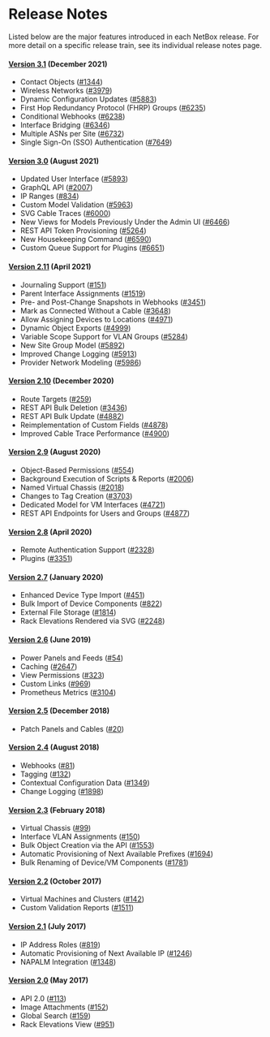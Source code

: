 # Release Notes

Listed below are the major features introduced in each NetBox release. For more detail on a specific release train, see its individual release notes page. 

#### [Version 3.1](./version-3.1.md) (December 2021)

* Contact Objects ([#1344](https://github.com/netbox-community/netbox/issues/1344))
* Wireless Networks ([#3979](https://github.com/netbox-community/netbox/issues/3979))
* Dynamic Configuration Updates ([#5883](https://github.com/netbox-community/netbox/issues/5883))
* First Hop Redundancy Protocol (FHRP) Groups ([#6235](https://github.com/netbox-community/netbox/issues/6235))
* Conditional Webhooks ([#6238](https://github.com/netbox-community/netbox/issues/6238))
* Interface Bridging ([#6346](https://github.com/netbox-community/netbox/issues/6346))
* Multiple ASNs per Site ([#6732](https://github.com/netbox-community/netbox/issues/6732))
* Single Sign-On (SSO) Authentication ([#7649](https://github.com/netbox-community/netbox/issues/7649))

#### [Version 3.0](./version-3.0.md) (August 2021)

* Updated User Interface ([#5893](https://github.com/netbox-community/netbox/issues/5893))
* GraphQL API ([#2007](https://github.com/netbox-community/netbox/issues/2007))
* IP Ranges ([#834](https://github.com/netbox-community/netbox/issues/834))
* Custom Model Validation ([#5963](https://github.com/netbox-community/netbox/issues/5963))
* SVG Cable Traces ([#6000](https://github.com/netbox-community/netbox/issues/6000))
* New Views for Models Previously Under the Admin UI ([#6466](https://github.com/netbox-community/netbox/issues/6466))
* REST API Token Provisioning ([#5264](https://github.com/netbox-community/netbox/issues/5264))
* New Housekeeping Command ([#6590](https://github.com/netbox-community/netbox/issues/6590))
* Custom Queue Support for Plugins ([#6651](https://github.com/netbox-community/netbox/issues/6651))

#### [Version 2.11](./version-2.11.md) (April 2021)

* Journaling Support ([#151](https://github.com/netbox-community/netbox/issues/151))
* Parent Interface Assignments ([#1519](https://github.com/netbox-community/netbox/issues/1519))
* Pre- and Post-Change Snapshots in Webhooks ([#3451](https://github.com/netbox-community/netbox/issues/3451))
* Mark as Connected Without a Cable ([#3648](https://github.com/netbox-community/netbox/issues/3648))
* Allow Assigning Devices to Locations ([#4971](https://github.com/netbox-community/netbox/issues/4971))
* Dynamic Object Exports ([#4999](https://github.com/netbox-community/netbox/issues/4999))
* Variable Scope Support for VLAN Groups ([#5284](https://github.com/netbox-community/netbox/issues/5284))
* New Site Group Model ([#5892](https://github.com/netbox-community/netbox/issues/5892))
* Improved Change Logging ([#5913](https://github.com/netbox-community/netbox/issues/5913))
* Provider Network Modeling ([#5986](https://github.com/netbox-community/netbox/issues/5986))

#### [Version 2.10](./version-2.10.md) (December 2020)

* Route Targets ([#259](https://github.com/netbox-community/netbox/issues/259))
* REST API Bulk Deletion ([#3436](https://github.com/netbox-community/netbox/issues/3436))
* REST API Bulk Update ([#4882](https://github.com/netbox-community/netbox/issues/4882))
* Reimplementation of Custom Fields ([#4878](https://github.com/netbox-community/netbox/issues/4878))
* Improved Cable Trace Performance ([#4900](https://github.com/netbox-community/netbox/issues/4900))

#### [Version 2.9](./version-2.9.md) (August 2020)

* Object-Based Permissions ([#554](https://github.com/netbox-community/netbox/issues/554))
* Background Execution of Scripts & Reports ([#2006](https://github.com/netbox-community/netbox/issues/2006))
* Named Virtual Chassis ([#2018](https://github.com/netbox-community/netbox/issues/2018))
* Changes to Tag Creation ([#3703](https://github.com/netbox-community/netbox/issues/3703))
* Dedicated Model for VM Interfaces ([#4721](https://github.com/netbox-community/netbox/issues/4721))
* REST API Endpoints for Users and Groups ([#4877](https://github.com/netbox-community/netbox/issues/4877))

#### [Version 2.8](./version-2.8.md) (April 2020)

* Remote Authentication Support ([#2328](https://github.com/netbox-community/netbox/issues/2328))
* Plugins ([#3351](https://github.com/netbox-community/netbox/issues/3351))

#### [Version 2.7](./version-2.7.md) (January 2020)

* Enhanced Device Type Import ([#451](https://github.com/netbox-community/netbox/issues/451))
* Bulk Import of Device Components ([#822](https://github.com/netbox-community/netbox/issues/822))
* External File Storage ([#1814](https://github.com/netbox-community/netbox/issues/1814))
* Rack Elevations Rendered via SVG ([#2248](https://github.com/netbox-community/netbox/issues/2248))

#### [Version 2.6](./version-2.6.md) (June 2019)

* Power Panels and Feeds ([#54](https://github.com/netbox-community/netbox/issues/54))
* Caching ([#2647](https://github.com/netbox-community/netbox/issues/2647))
* View Permissions ([#323](https://github.com/netbox-community/netbox/issues/323))
* Custom Links ([#969](https://github.com/netbox-community/netbox/issues/969))
* Prometheus Metrics ([#3104](https://github.com/netbox-community/netbox/issues/3104))

#### [Version 2.5](./version-2.5.md) (December 2018)

* Patch Panels and Cables ([#20](https://github.com/netbox-community/netbox/issues/20))

#### [Version 2.4](./version-2.4.md) (August 2018)

* Webhooks ([#81](https://github.com/netbox-community/netbox/issues/81))
* Tagging ([#132](https://github.com/netbox-community/netbox/issues/132))
* Contextual Configuration Data ([#1349](https://github.com/netbox-community/netbox/issues/1349))
* Change Logging ([#1898](https://github.com/netbox-community/netbox/issues/1898))

#### [Version 2.3](./version-2.3.md) (February 2018)

* Virtual Chassis ([#99](https://github.com/netbox-community/netbox/issues/99))
* Interface VLAN Assignments ([#150](https://github.com/netbox-community/netbox/issues/150))
* Bulk Object Creation via the API ([#1553](https://github.com/netbox-community/netbox/issues/1553))
* Automatic Provisioning of Next Available Prefixes ([#1694](https://github.com/netbox-community/netbox/issues/1694))
* Bulk Renaming of Device/VM Components ([#1781](https://github.com/netbox-community/netbox/issues/1781))

#### [Version 2.2](./version-2.2.md) (October 2017)

* Virtual Machines and Clusters ([#142](https://github.com/netbox-community/netbox/issues/142))
* Custom Validation Reports ([#1511](https://github.com/netbox-community/netbox/issues/1511))

#### [Version 2.1](./version-2.1.md) (July 2017)

* IP Address Roles ([#819](https://github.com/netbox-community/netbox/issues/819))
* Automatic Provisioning of Next Available IP ([#1246](https://github.com/netbox-community/netbox/issues/1246))
* NAPALM Integration ([#1348](https://github.com/netbox-community/netbox/issues/1348))

#### [Version 2.0](./version-2.0.md) (May 2017)

* API 2.0 ([#113](https://github.com/netbox-community/netbox/issues/113))
* Image Attachments ([#152](https://github.com/netbox-community/netbox/issues/152))
* Global Search ([#159](https://github.com/netbox-community/netbox/issues/159))
* Rack Elevations View ([#951](https://github.com/netbox-community/netbox/issues/951))
